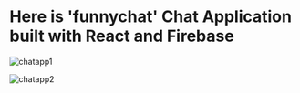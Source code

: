 # Here is 'funnychat' Chat Application built with React and Firebase
![chatapp1](https://user-images.githubusercontent.com/63692107/126870010-03113713-eab6-4b3e-b8c3-8a27ef10b067.PNG)

![chatapp2](https://user-images.githubusercontent.com/63692107/126870023-a8a0866d-e803-4594-bf85-18c2128a14a7.PNG)
